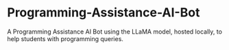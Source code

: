 # Programming-Assistance-AI-Bot
A Programming Assistance AI Bot using the LLaMA model, hosted locally, to help students with programming queries.
